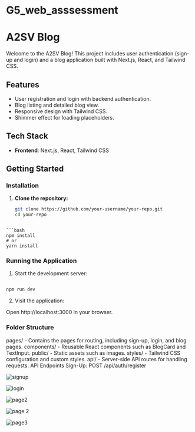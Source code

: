 # G5_web_asssessment

# A2SV Blog

Welcome to the A2SV Blog! This project includes user authentication (sign-up and login) and a blog application built with Next.js, React, and Tailwind CSS.


## Features

- User registration and login with backend authentication.
- Blog listing and detailed blog view.
- Responsive design with Tailwind CSS.
- Shimmer effect for loading placeholders.

## Tech Stack

- **Frontend**: Next.js, React, Tailwind CSS


## Getting Started


### Installation

1. **Clone the repository:**

   ```bash
   git clone https://github.com/your-username/your-repo.git
   cd your-repo
```

```bash
npm install
# or
yarn install

```

### Running the Application

1. Start the development server:

```bash

npm run dev
```

2. Visit the application:

Open http://localhost:3000 in your browser.

### Folder Structure

pages/ - Contains the pages for routing, including sign-up, login, and blog pages.
components/ - Reusable React components such as BlogCard and TextInput.
public/ - Static assets such as images.
styles/ - Tailwind CSS configuration and custom styles.
api/ - Server-side API routes for handling requests.
API Endpoints
Sign-Up: POST /api/auth/register

![signup](https://github.com/user-attachments/assets/37ff7923-09fd-4337-a633-ae1b1147a84f)

![login](https://github.com/user-attachments/assets/ccaea61e-4c07-436e-a0cc-b500078c881a)

![page2](https://github.com/user-attachments/assets/e9233001-2edb-4baa-8ac9-4c8a87c11211)

![page 2](https://github.com/user-attachments/assets/21991715-c3d9-4034-9959-95a40d57e556)

![page3](https://github.com/user-attachments/assets/48896266-1d85-4fe2-b4cc-3ccaf6c71f7a)




